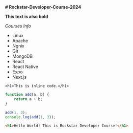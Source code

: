 **# Rockstar-Developer-Course-2024**

**This text is also bold**

_Courses Info_

-   Linux
-   Apache
-   Ngnix
-   Git
-   MongoDB
-   React
-   React Native
-   Expo
-   Next.js

`<h1>This is inline code.</h1>`

```javascript
function add(a, b) {
	return a + b;
}

add(1, 3);
console.log(add(1, 3));
```

```html
<h1>Hello World! This is Rockstar Developer Course!</h1>
```
